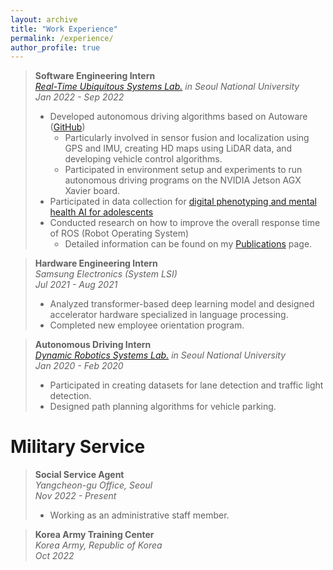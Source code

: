 ```yaml
---
layout: archive
title: "Work Experience"
permalink: /experience/
author_profile: true
---
```

> **Software Engineering Intern**  
> *[Real-Time Ubiquitous Systems Lab.](https://rubis.snu.ac.kr/) in Seoul National University*  
> *Jan 2022 - Sep 2022*  
> - Developed autonomous driving algorithms based on Autoware ([GitHub](https://github.com/rubis-lab/Autoware_On_Embedded))  
>     - Particularly involved in sensor fusion and localization using GPS and IMU, creating HD maps using LiDAR data, and developing vehicle control algorithms.  
>     - Participated in environment setup and experiments to run autonomous driving programs on the NVIDIA Jetson AGX Xavier board.  
> - Participated in data collection for [digital phenotyping and mental health AI for adolescents](https://rubis.snu.ac.kr/index.php/sample-page/research/)  
> - Conducted research on how to improve the overall response time of ROS (Robot Operating System)  
>    - Detailed information can be found on my [Publications](https://sunho001215.github.io/publications/) page.  

> **Hardware Engineering Intern**  
> *Samsung Electronics (System LSI)*  
> *Jul 2021 - Aug 2021*  
> - Analyzed transformer-based deep learning model and designed accelerator hardware specialized in language processing.  
> - Completed new employee orientation program.

> **Autonomous Driving Intern**  
> *[Dynamic Robotics Systems Lab.](http://dyros.snu.ac.kr/) in Seoul National University*  
> *Jan 2020 - Feb 2020*  
> - Participated in creating datasets for lane detection and traffic light detection.  
> - Designed path planning algorithms for vehicle parking.  

Military Service
======
> **Social Service Agent**  
> *Yangcheon-gu Office, Seoul*  
> *Nov 2022 - Present*  
> - Working as an administrative staff member.

> **Korea Army Training Center**  
> *Korea Army, Republic of Korea*  
> *Oct 2022*  
